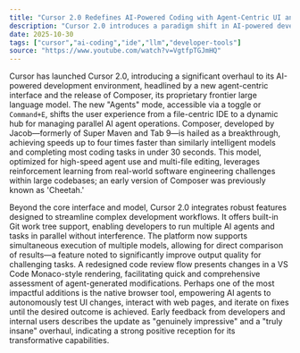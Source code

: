 ```yaml
---
title: "Cursor 2.0 Redefines AI-Powered Coding with Agent-Centric UI and Blazing-Fast Composer Model"
description: "Cursor 2.0 introduces a paradigm shift in AI-powered development, unveiling an agent-centric interface and Composer, its proprietary high-speed frontier model. This update redefines how developers interact with AI, enabling parallel agent execution and integrated browser testing."
date: 2025-10-30
tags: ["cursor","ai-coding","ide","llm","developer-tools"]
source: "https://www.youtube.com/watch?v=VgtfpTGJmHQ"
---
```

Cursor has launched Cursor 2.0, introducing a significant overhaul to its AI-powered development environment, headlined by a new agent-centric interface and the release of Composer, its proprietary frontier large language model. The new "Agents" mode, accessible via a toggle or `Command+E`, shifts the user experience from a file-centric IDE to a dynamic hub for managing parallel AI agent operations. Composer, developed by Jacob—formerly of Super Maven and Tab 9—is hailed as a breakthrough, achieving speeds up to four times faster than similarly intelligent models and completing most coding tasks in under 30 seconds. This model, optimized for high-speed agent use and multi-file editing, leverages reinforcement learning from real-world software engineering challenges within large codebases; an early version of Composer was previously known as 'Cheetah.'

Beyond the core interface and model, Cursor 2.0 integrates robust features designed to streamline complex development workflows. It offers built-in Git work tree support, enabling developers to run multiple AI agents and tasks in parallel without interference. The platform now supports simultaneous execution of multiple models, allowing for direct comparison of results—a feature noted to significantly improve output quality for challenging tasks. A redesigned code review flow presents changes in a VS Code Monaco-style rendering, facilitating quick and comprehensive assessment of agent-generated modifications. Perhaps one of the most impactful additions is the native browser tool, empowering AI agents to autonomously test UI changes, interact with web pages, and iterate on fixes until the desired outcome is achieved. Early feedback from developers and internal users describes the update as "genuinely impressive" and a "truly insane" overhaul, indicating a strong positive reception for its transformative capabilities.